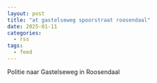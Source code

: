 ```yaml
---
layout: post
title: "at gastelseweg spoorstraat roosendaal"
date: 2025-01-11
categories: 
  - rss
tags: 
  - feed
---
```


Politie naar Gastelseweg in Roosendaal

